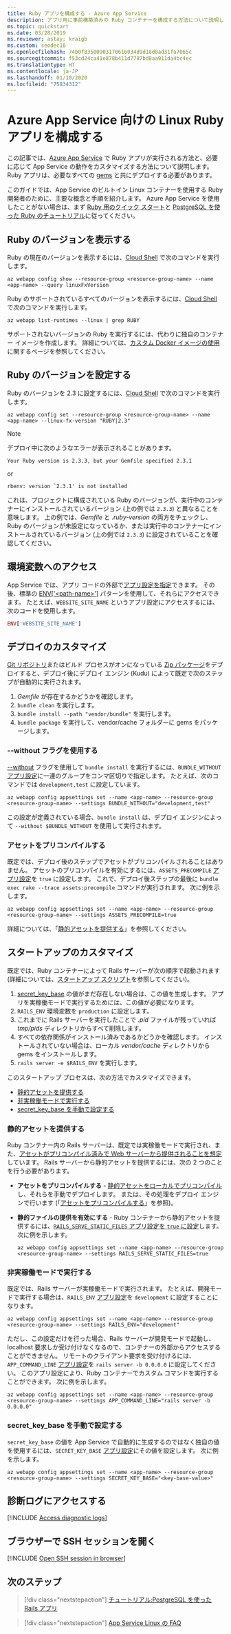 ```yaml
---
title: Ruby アプリを構成する - Azure App Service
description: アプリ用に事前構築済みの Ruby コンテナーを構成する方法について説明します。 この記事では、最も一般的な構成タスクを紹介しています。
ms.topic: quickstart
ms.date: 03/28/2019
ms.reviewer: astay; kraigb
ms.custom: seodec18
ms.openlocfilehash: 74b0f83500903170616034d9d18d8ad31fa7065c
ms.sourcegitcommit: f53cd24ca41e878b411d7787bd8aa911da4bc4ec
ms.translationtype: HT
ms.contentlocale: ja-JP
ms.lasthandoff: 01/10/2020
ms.locfileid: "75834312"
---
```

# <a name="configure-a-linux-ruby-app-for-azure-app-service"></a>Azure App Service 向けの Linux Ruby アプリを構成する

この記事では、[Azure App Service](app-service-linux-intro.md) で Ruby アプリが実行される方法と、必要に応じて App Service の動作をカスタマイズする方法について説明します。 Ruby アプリは、必要なすべての [gems](https://rubygems.org/gems) と共にデプロイする必要があります。

このガイドでは、App Service のビルトイン Linux コンテナーを使用する Ruby 開発者のために、主要な概念と手順を紹介します。 Azure App Service を使用したことがない場合は、まず [Ruby 用のクイック スタート](quickstart-ruby.md)と [PostgreSQL を使った Ruby のチュートリアル](tutorial-ruby-postgres-app.md)に従ってください。

## <a name="show-ruby-version"></a>Ruby のバージョンを表示する

Ruby の現在のバージョンを表示するには、[Cloud Shell](https://shell.azure.com) で次のコマンドを実行します。

```azurecli-interactive
az webapp config show --resource-group <resource-group-name> --name <app-name> --query linuxFxVersion
```

Ruby のサポートされているすべてのバージョンを表示するには、[Cloud Shell](https://shell.azure.com) で次のコマンドを実行します。

```azurecli-interactive
az webapp list-runtimes --linux | grep RUBY
```

サポートされないバージョンの Ruby を実行するには、代わりに独自のコンテナー イメージを作成します。 詳細については、[カスタム Docker イメージの使用](tutorial-custom-docker-image.md)に関するページを参照してください。

## <a name="set-ruby-version"></a>Ruby のバージョンを設定する

Ruby のバージョンを 2.3 に設定するには、[Cloud Shell](https://shell.azure.com) で次のコマンドを実行します。

```azurecli-interactive
az webapp config set --resource-group <resource-group-name> --name <app-name> --linux-fx-version "RUBY|2.3"
```

> [!NOTE]
> デプロイ中に次のようなエラーが表示されることがあります。
> ```
> Your Ruby version is 2.3.3, but your Gemfile specified 2.3.1
> ```
> or
> ```
> rbenv: version `2.3.1' is not installed
> ```
> これは、プロジェクトに構成されている Ruby のバージョンが、実行中のコンテナーにインストールされているバージョン (上の例では `2.3.3`) と異なることを意味します。 上の例では、*Gemfile* と *.ruby-version* の両方をチェックし、Ruby のバージョンが未設定になっているか、または実行中のコンテナーにインストールされているバージョン (上の例では `2.3.3`) に設定されていることを確認してください。

## <a name="access-environment-variables"></a>環境変数へのアクセス

App Service では、アプリ コードの外部で[アプリ設定を指定](../configure-common.md?toc=%2fazure%2fapp-service%2fcontainers%2ftoc.json#configure-app-settings)できます。 その後、標準の [ENV['\<path-name>']](https://ruby-doc.org/core-2.3.3/ENV.html) パターンを使用して、それらにアクセスできます。 たとえば、`WEBSITE_SITE_NAME` というアプリ設定にアクセスするには、次のコードを使用します。

```ruby
ENV['WEBSITE_SITE_NAME']
```

## <a name="customize-deployment"></a>デプロイのカスタマイズ

[Git リポジトリ](../deploy-local-git.md?toc=%2fazure%2fapp-service%2fcontainers%2ftoc.json)またはビルド プロセスがオンになっている [Zip パッケージ](../deploy-zip.md?toc=%2fazure%2fapp-service%2fcontainers%2ftoc.json)をデプロイすると、デプロイ後にデプロイ エンジン (Kudu) によって既定で次のステップが自動的に実行されます。

1. *Gemfile* が存在するかどうかを確認します。
1. `bundle clean` を実行します。 
1. `bundle install --path "vendor/bundle"` を実行します。
1. `bundle package` を実行して、vendor/cache フォルダーに gems をパッケージします。

### <a name="use---without-flag"></a>--without フラグを使用する

[--without](https://bundler.io/man/bundle-install.1.html) フラグを使用して `bundle install` を実行するには、`BUNDLE_WITHOUT` [アプリ設定](../configure-common.md?toc=%2fazure%2fapp-service%2fcontainers%2ftoc.json#configure-app-settings)に一連のグループをコンマ区切りで指定します。 たとえば、次のコマンドでは `development,test` に設定しています。

```azurecli-interactive
az webapp config appsettings set --name <app-name> --resource-group <resource-group-name> --settings BUNDLE_WITHOUT="development,test"
```

この設定が定義されている場合、`bundle install` は、デプロイ エンジンによって `--without $BUNDLE_WITHOUT` を使用して実行されます。

### <a name="precompile-assets"></a>アセットをプリコンパイルする

既定では、デプロイ後のステップでアセットがプリコンパイルされることはありません。 アセットのプリコンパイルを有効にするには、`ASSETS_PRECOMPILE` [アプリ設定](../configure-common.md?toc=%2fazure%2fapp-service%2fcontainers%2ftoc.json#configure-app-settings)を `true` に設定します。 これで、デプロイ後ステップの最後に `bundle exec rake --trace assets:precompile` コマンドが実行されます。 次に例を示します。

```azurecli-interactive
az webapp config appsettings set --name <app-name> --resource-group <resource-group-name> --settings ASSETS_PRECOMPILE=true
```

詳細については、「[静的アセットを提供する](#serve-static-assets)」を参照してください。

## <a name="customize-start-up"></a>スタートアップのカスタマイズ

既定では、Ruby コンテナーによって Rails サーバーが次の順序で起動されます (詳細については、[スタートアップ スクリプト](https://github.com/Azure-App-Service/ruby/blob/master/2.3.8/startup.sh)を参照してください)。

1. [secret_key_base](https://edgeguides.rubyonrails.org/security.html#environmental-security) の値がまだ存在しない場合は、この値を生成します。 アプリを実稼働モードで実行するためには、この値が必要になります。
1. `RAILS_ENV` 環境変数を `production` に設定します。
1. これまでに Rails サーバーを実行したことで *.pid* ファイルが残っていれば *tmp/pids* ディレクトリからすべて削除します。
1. すべての依存関係がインストール済みであるかどうかを確認します。 インストールされていない場合は、ローカル *vendor/cache* ディレクトリから gems をインストールします。
1. `rails server -e $RAILS_ENV` を実行します。

このスタートアップ プロセスは、次の方法でカスタマイズできます。

- [静的アセットを提供する](#serve-static-assets)
- [非実稼働モードで実行する](#run-in-non-production-mode)
- [secret_key_base を手動で設定する](#set-secret_key_base-manually)

### <a name="serve-static-assets"></a>静的アセットを提供する

Ruby コンテナー内の Rails サーバーは、既定では実稼働モードで実行され、また、[アセットがプリコンパイル済みで Web サーバーから提供されることを想定](https://guides.rubyonrails.org/asset_pipeline.html#in-production)しています。 Rails サーバーから静的アセットを提供するには、次の 2 つのことを行う必要があります。

- **アセットをプリコンパイルする** - [静的アセットをローカルでプリコンパイル](https://guides.rubyonrails.org/asset_pipeline.html#local-precompilation)し、それらを手動でデプロイします。 または、その処理をデプロイ エンジンで行います (「[アセットをプリコンパイルする](#precompile-assets)」を参照)。
- **静的ファイルの提供を有効にする** - Ruby コンテナーから静的アセットを提供するには、[`RAILS_SERVE_STATIC_FILES` アプリ設定を `true` に設定](../configure-common.md?toc=%2fazure%2fapp-service%2fcontainers%2ftoc.json#configure-app-settings)します。 次に例を示します。

    ```azurecli-interactive
    az webapp config appsettings set --name <app-name> --resource-group <resource-group-name> --settings RAILS_SERVE_STATIC_FILES=true
    ```

### <a name="run-in-non-production-mode"></a>非実稼働モードで実行する

既定では、Rails サーバーが実稼働モードで実行されます。 たとえば、開発モードで実行する場合は、`RAILS_ENV` [アプリ設定](../configure-common.md?toc=%2fazure%2fapp-service%2fcontainers%2ftoc.json#configure-app-settings)を `development` に設定することになります。

```azurecli-interactive
az webapp config appsettings set --name <app-name> --resource-group <resource-group-name> --settings RAILS_ENV="development"
```

ただし、この設定だけを行った場合、Rails サーバーが開発モードで起動し、localhost 要求しか受け付けなくなるので、コンテナーの外部からアクセスすることができません。 リモートのクライアント要求を受け付けるには、`APP_COMMAND_LINE` [アプリ設定](../configure-common.md?toc=%2fazure%2fapp-service%2fcontainers%2ftoc.json#configure-app-settings)を `rails server -b 0.0.0.0` に設定してください。 このアプリ設定により、Ruby コンテナーでカスタム コマンドを実行することができます。 次に例を示します。

```azurecli-interactive
az webapp config appsettings set --name <app-name> --resource-group <resource-group-name> --settings APP_COMMAND_LINE="rails server -b 0.0.0.0"
```

### <a name="set-secret_key_base-manually"></a> secret_key_base を手動で設定する

`secret_key_base` の値を App Service で自動的に生成するのではなく独自の値を使用するには、`SECRET_KEY_BASE` [アプリ設定](../configure-common.md?toc=%2fazure%2fapp-service%2fcontainers%2ftoc.json#configure-app-settings)にその値を設定します。 次に例を示します。

```azurecli-interactive
az webapp config appsettings set --name <app-name> --resource-group <resource-group-name> --settings SECRET_KEY_BASE="<key-base-value>"
```

## <a name="access-diagnostic-logs"></a>診断ログにアクセスする

[!INCLUDE [Access diagnostic logs](../../../includes/app-service-web-logs-access-no-h.md)]

## <a name="open-ssh-session-in-browser"></a>ブラウザーで SSH セッションを開く

[!INCLUDE [Open SSH session in browser](../../../includes/app-service-web-ssh-connect-builtin-no-h.md)]

## <a name="next-steps"></a>次のステップ

> [!div class="nextstepaction"]
> [チュートリアル:PostgreSQL を使った Rails アプリ](tutorial-ruby-postgres-app.md)

> [!div class="nextstepaction"]
> [App Service Linux の FAQ](app-service-linux-faq.md)
